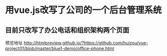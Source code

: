 # 用vue.js改写了公司的一个后台管理系统
## 目前只改写了办公电话和组织架构两个页面
预览地址  http://htmlpreview.github.io/?https://github.com/huizou/vue-project01/blob/master/blue1-demo/office-phone.html
